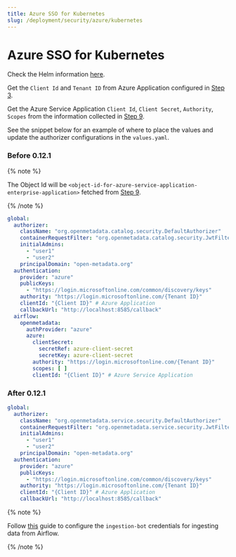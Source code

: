 ```yaml
---
title: Azure SSO for Kubernetes
slug: /deployment/security/azure/kubernetes
---
```


# Azure SSO for Kubernetes

Check the Helm information [here](https://artifacthub.io/packages/search?repo=open-metadata).

Get the `Client Id` and `Tenant ID` from Azure Application configured in [Step 3](/deployment/security/azure#step-3-where-to-find-the-credentials).

Get the Azure Service Application `Client Id`, `Client Secret`, `Authority`, `Scopes` from the information collected in [Step 9](/deployment/security/azure#step-9-note-down-the-clientid-and-authority).

See the snippet below for an example of where to place the values and update the authorizer configurations in the `values.yaml`.


### Before 0.12.1

{% note %}

The Object Id will be `<object-id-for-azure-service-application-enterprise-application>` fetched from [Step 9](/deployment/security/azure#step-9-note-down-the-clientid-and-authority). 

{% /note %}

```yaml
global:
  authorizer:
    className: "org.openmetadata.catalog.security.DefaultAuthorizer"
    containerRequestFilter: "org.openmetadata.catalog.security.JwtFilter"
    initialAdmins:
      - "user1"
      - "user2"
    principalDomain: "open-metadata.org"
  authentication:
    provider: "azure"
    publicKeys:
      - "https://login.microsoftonline.com/common/discovery/keys"
    authority: "https://login.microsoftonline.com/{Tenant ID}"
    clientId: "{Client ID}" # Azure Application
    callbackUrl: "http://localhost:8585/callback"
  airflow:
    openmetadata:
      authProvider: "azure"
      azure:
        clientSecret:
          secretRef: azure-client-secret
          secretKey: azure-client-secret
        authority: "https://login.microsoftonline.com/{Tenant ID}"
        scopes: [ ]
        clientId: "{Client ID}" # Azure Service Application
```

### After 0.12.1

```yaml
global:
  authorizer:
    className: "org.openmetadata.service.security.DefaultAuthorizer"
    containerRequestFilter: "org.openmetadata.service.security.JwtFilter"
    initialAdmins:
      - "user1"
      - "user2"
    principalDomain: "open-metadata.org"
  authentication:
    provider: "azure"
    publicKeys:
      - "https://login.microsoftonline.com/common/discovery/keys"
    authority: "https://login.microsoftonline.com/{Tenant ID}"
    clientId: "{Client ID}" # Azure Application
    callbackUrl: "http://localhost:8585/callback"
```

{% note %}

Follow [this](/deployment/security/azure#step-10-update-ingestion-bot-with-azure-sso-service-application) guide to configure the `ingestion-bot` credentials for ingesting data from Airflow.

{% /note %}